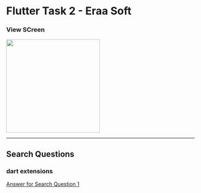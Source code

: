 # **Flutter Task 2 - Eraa Soft**

### **View SCreen**

<img src="view" width="250">



---

## **Search Questions**
### dart extensions
[Answer for Search Question 1](https://github.com/mahmoud-y0usef/Flutter-eraaSoft/blob/main/first_app/search.md)

